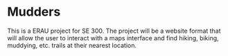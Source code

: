 # Mudders
This is a ERAU project for SE 300. The project will be a website format that will allow the user to interact with a maps interface and find hiking, biking, muddying, etc. trails at their nearest location. 

